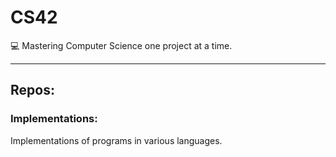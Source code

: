 # CS42

<p>💻 Mastering Computer Science one project at a time.</p>
<hr>

## Repos:
### Implementations:</a>
<p>Implementations of programs in various languages.</p>
